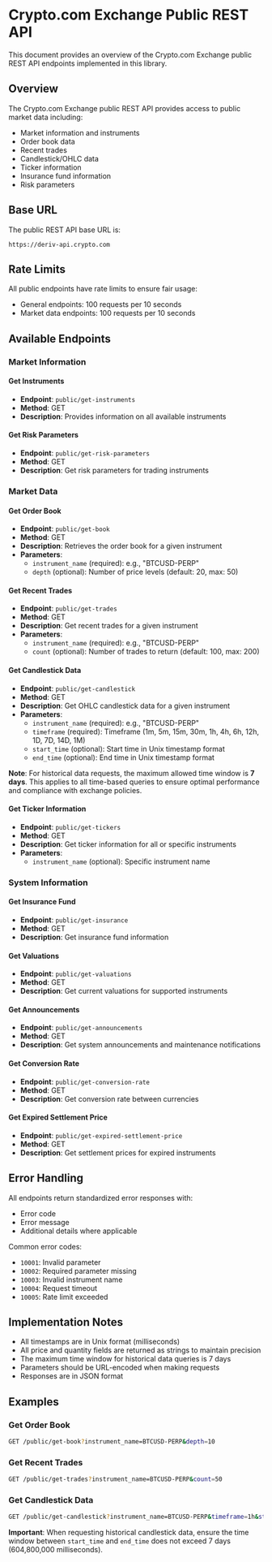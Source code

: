 # Crypto.com Exchange Public REST API

This document provides an overview of the Crypto.com Exchange public REST API endpoints implemented in this library.

## Overview

The Crypto.com Exchange public REST API provides access to public market data including:

- Market information and instruments
- Order book data
- Recent trades
- Candlestick/OHLC data
- Ticker information
- Insurance fund information
- Risk parameters

## Base URL

The public REST API base URL is:
```
https://deriv-api.crypto.com
```

## Rate Limits

All public endpoints have rate limits to ensure fair usage:
- General endpoints: 100 requests per 10 seconds
- Market data endpoints: 100 requests per 10 seconds

## Available Endpoints

### Market Information

#### Get Instruments
- **Endpoint**: `public/get-instruments`
- **Method**: GET
- **Description**: Provides information on all available instruments

#### Get Risk Parameters  
- **Endpoint**: `public/get-risk-parameters`
- **Method**: GET
- **Description**: Get risk parameters for trading instruments

### Market Data

#### Get Order Book
- **Endpoint**: `public/get-book`
- **Method**: GET
- **Description**: Retrieves the order book for a given instrument
- **Parameters**:
  - `instrument_name` (required): e.g., "BTCUSD-PERP"
  - `depth` (optional): Number of price levels (default: 20, max: 50)

#### Get Recent Trades
- **Endpoint**: `public/get-trades`
- **Method**: GET
- **Description**: Get recent trades for a given instrument
- **Parameters**:
  - `instrument_name` (required): e.g., "BTCUSD-PERP"
  - `count` (optional): Number of trades to return (default: 100, max: 200)

#### Get Candlestick Data
- **Endpoint**: `public/get-candlestick`
- **Method**: GET
- **Description**: Get OHLC candlestick data for a given instrument
- **Parameters**:
  - `instrument_name` (required): e.g., "BTCUSD-PERP"
  - `timeframe` (required): Timeframe (1m, 5m, 15m, 30m, 1h, 4h, 6h, 12h, 1D, 7D, 14D, 1M)
  - `start_time` (optional): Start time in Unix timestamp format
  - `end_time` (optional): End time in Unix timestamp format

**Note**: For historical data requests, the maximum allowed time window is **7 days**. This applies to all time-based queries to ensure optimal performance and compliance with exchange policies.

#### Get Ticker Information
- **Endpoint**: `public/get-tickers`
- **Method**: GET
- **Description**: Get ticker information for all or specific instruments
- **Parameters**:
  - `instrument_name` (optional): Specific instrument name

### System Information

#### Get Insurance Fund
- **Endpoint**: `public/get-insurance`
- **Method**: GET
- **Description**: Get insurance fund information

#### Get Valuations
- **Endpoint**: `public/get-valuations`
- **Method**: GET
- **Description**: Get current valuations for supported instruments

#### Get Announcements
- **Endpoint**: `public/get-announcements`
- **Method**: GET
- **Description**: Get system announcements and maintenance notifications

#### Get Conversion Rate
- **Endpoint**: `public/get-conversion-rate`
- **Method**: GET
- **Description**: Get conversion rate between currencies

#### Get Expired Settlement Price
- **Endpoint**: `public/get-expired-settlement-price`
- **Method**: GET
- **Description**: Get settlement prices for expired instruments

## Error Handling

All endpoints return standardized error responses with:
- Error code
- Error message
- Additional details where applicable

Common error codes:
- `10001`: Invalid parameter
- `10002`: Required parameter missing
- `10003`: Invalid instrument name
- `10004`: Request timeout
- `10005`: Rate limit exceeded

## Implementation Notes

- All timestamps are in Unix format (milliseconds)
- All price and quantity fields are returned as strings to maintain precision
- The maximum time window for historical data queries is 7 days
- Parameters should be URL-encoded when making requests
- Responses are in JSON format

## Examples

### Get Order Book
```bash
GET /public/get-book?instrument_name=BTCUSD-PERP&depth=10
```

### Get Recent Trades
```bash
GET /public/get-trades?instrument_name=BTCUSD-PERP&count=50
```

### Get Candlestick Data
```bash
GET /public/get-candlestick?instrument_name=BTCUSD-PERP&timeframe=1h&start_time=1640995200000&end_time=1641081600000
```

**Important**: When requesting historical candlestick data, ensure the time window between `start_time` and `end_time` does not exceed 7 days (604,800,000 milliseconds).